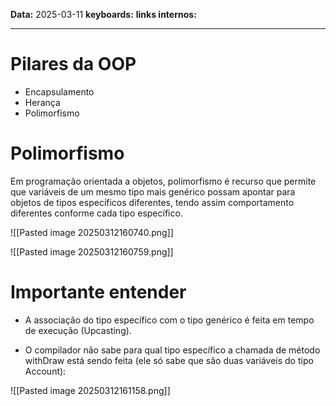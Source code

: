 
**Data:** 2025-03-11
**keyboards:** 
**links internos:** 
___

# Pilares da OOP

- Encapsulamento 
- Herança
- Polimorfismo


# Polimorfismo

Em programação orientada a objetos, polimorfismo é recurso que permite que variáveis de um mesmo tipo mais genérico possam apontar para objetos de tipos específicos diferentes, tendo assim comportamento diferentes conforme cada tipo específico.


![[Pasted image 20250312160740.png]]


![[Pasted image 20250312160759.png]]


# Importante entender 

- A associação do tipo específico com o tipo genérico é feita em tempo de execução (Upcasting).

- O compilador não sabe para qual tipo específico a chamada de método withDraw está sendo feita (ele só sabe que são duas variáveis do tipo Account):

![[Pasted image 20250312161158.png]]
